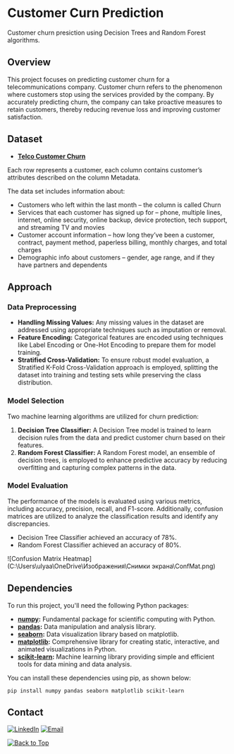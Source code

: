 # Customer Curn Prediction
Customer churn presiction using Decision Trees and Random Forest algorithms.

## Overview

This project focuses on predicting customer churn for a telecommunications company. Customer churn refers to the phenomenon where customers stop using the services provided by the company. By accurately predicting churn, the company can take proactive measures to retain customers, thereby reducing revenue loss and improving customer satisfaction.

## Dataset

- **[Telco Customer Churn](https://www.kaggle.com/datasets/blastchar/telco-customer-churn)**

Each row represents a customer, each column contains customer’s attributes described on the column Metadata.

The data set includes information about:

- Customers who left within the last month – the column is called Churn
- Services that each customer has signed up for – phone, multiple lines, internet, online security, online backup, device protection, tech support, and streaming TV and movies
- Customer account information – how long they’ve been a customer, contract, payment method, paperless billing, monthly charges, and total charges
- Demographic info about customers – gender, age range, and if they have partners and dependents  

## Approach

### Data Preprocessing

- **Handling Missing Values:** Any missing values in the dataset are addressed using appropriate techniques such as imputation or removal.
- **Feature Encoding:** Categorical features are encoded using techniques like Label Encoding or One-Hot Encoding to prepare them for model training.
- **Stratified Cross-Validation:** To ensure robust model evaluation, a Stratified K-Fold Cross-Validation approach is employed, splitting the dataset into training and testing sets while preserving the class distribution.

### Model Selection

Two machine learning algorithms are utilized for churn prediction:

1. **Decision Tree Classifier:** A Decision Tree model is trained to learn decision rules from the data and predict customer churn based on their features.
2. **Random Forest Classifier:** A Random Forest model, an ensemble of decision trees, is employed to enhance predictive accuracy by reducing overfitting and capturing complex patterns in the data.

### Model Evaluation

The performance of the models is evaluated using various metrics, including accuracy, precision, recall, and F1-score. Additionally, confusion matrices are utilized to analyze the classification results and identify any discrepancies.

- Decision Tree Classifier achieved an accuracy of 78%.
- Random Forest Classifier achieved an accuracy of 80%.

![Confusion Matrix Heatmap](C:\Users\ulyaa\OneDrive\Изображения\Снимки экрана\ConfMat.png)

## Dependencies

To run this project, you'll need the following Python packages:

- **[numpy](https://numpy.org/):** Fundamental package for scientific computing with Python.
- **[pandas](https://pandas.pydata.org/):** Data manipulation and analysis library.
- **[seaborn](https://seaborn.pydata.org/):** Data visualization library based on matplotlib.
- **[matplotlib](https://matplotlib.org/):** Comprehensive library for creating static, interactive, and animated visualizations in Python.
- **[scikit-learn](https://scikit-learn.org/):** Machine learning library providing simple and efficient tools for data mining and data analysis.

You can install these dependencies using pip, as shown below:

```
pip install numpy pandas seaborn matplotlib scikit-learn
```

## Contact
[![LinkedIn](https://img.shields.io/badge/-LinkedIn-blue?style=flat-square&logo=Linkedin&logoColor=white&link=https://www.linkedin.com/in/ulyana-yezubchyk/)](https://www.linkedin.com/in/ulyana-yezubchyk/)
[![Email](https://img.shields.io/badge/Email-ulyaa.071@gmail.com-green.svg)](mailto:your_email@example.com)

[![Back to Top](https://img.shields.io/badge/-Back_to_Top-blue?style=flat-square)](#FCustomer-Curn-Predictionr)
